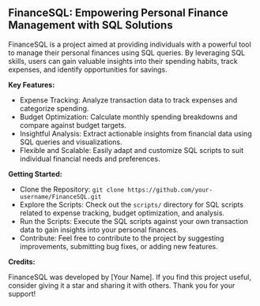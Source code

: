 <h2>FinanceSQL: Empowering Personal Finance Management with SQL Solutions</h2>
<p>FinanceSQL is a project aimed at providing individuals with a powerful tool to manage their personal finances using SQL queries. By leveraging SQL skills, users can gain valuable insights into their spending habits, track expenses, and identify opportunities for savings.</p>
<p><strong>Key Features:</strong></p>
<ul>
  <li>Expense Tracking: Analyze transaction data to track expenses and categorize spending.</li>
  <li>Budget Optimization: Calculate monthly spending breakdowns and compare against budget targets.</li>
  <li>Insightful Analysis: Extract actionable insights from financial data using SQL queries and visualizations.</li>
  <li>Flexible and Scalable: Easily adapt and customize SQL scripts to suit individual financial needs and preferences.</li>
</ul>
<p><strong>Getting Started:</strong></p>
<ul>
  <li>Clone the Repository: <code>git clone https://github.com/your-username/FinanceSQL.git</code></li>
  <li>Explore the Scripts: Check out the <code>scripts/</code> directory for SQL scripts related to expense tracking, budget optimization, and analysis.</li>
  <li>Run the Scripts: Execute the SQL scripts against your own transaction data to gain insights into your personal finances.</li>
  <li>Contribute: Feel free to contribute to the project by suggesting improvements, submitting bug fixes, or adding new features.</li>
</ul>
<p><strong>Credits:</strong></p>
<p>FinanceSQL was developed by [Your Name]. If you find this project useful, consider giving it a star and sharing it with others. Thank you for your support!</p>
